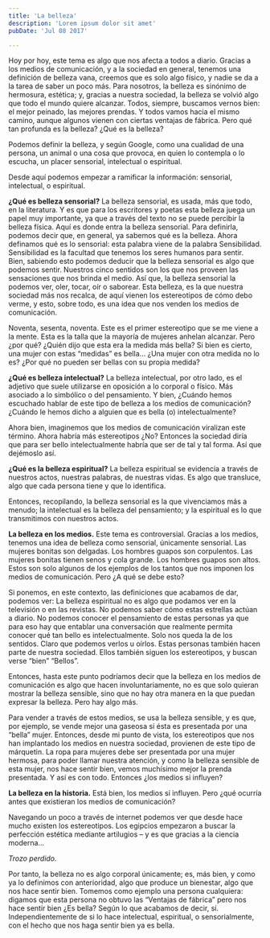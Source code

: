 ```yaml
---
title: 'La belleza'
description: 'Lorem ipsum dolor sit amet'
pubDate: 'Jul 08 2017'

---
```

Hoy por hoy, este tema es algo que nos afecta a todos a diario. Gracias a los medios de comunicación, y a la sociedad en general, tenemos una definición de belleza vana, creemos que es solo algo físico, y nadie se da a la tarea de saber un poco más. Para nosotros, la belleza es sinónimo de hermosura, estética; y, gracias a nuestra sociedad, la belleza se volvió algo que todo el mundo quiere alcanzar. Todos, siempre, buscamos vernos bien: el mejor peinado, las mejores prendas. Y todos vamos hacia el mismo camino, aunque algunos vienen con ciertas ventajas de fábrica. Pero qué tan profunda es la belleza? ¿Qué es la belleza?

Podemos definir la belleza, y según Google, como una cualidad de una persona, un animal o una cosa que provoca, en quien lo contempla o lo escucha, un placer sensorial, intelectual o espiritual.

Desde aquí podemos empezar a ramificar la información: sensorial, intelectual, o espiritual.

**¿Qué es belleza sensorial?**
La belleza sensorial, es usada, más que todo, en la literatura. Y es que para los escritores y poetas esta belleza juega un papel muy importante, ya que a través del texto no se puede percibir la belleza física. Aquí es donde entra la belleza sensorial. Para definirla, podemos decir que, en general, ya sabemos qué es la belleza. Ahora definamos qué es lo sensorial: esta palabra viene de la palabra Sensibilidad. Sensibilidad es la facultad que tenemos los seres humanos para sentir. Bien, sabiendo esto podemos deducir que la belleza sensorial es algo que podemos sentir. Nuestros cinco sentidos son los que nos proveen las sensaciones que nos brinda el medio. Así que, la belleza sensorial la podemos ver, oler, tocar, oír o saborear. Esta belleza, es la que nuestra sociedad más nos recalca, de aquí vienen los estereotipos de cómo debo verme, y esto, sobre todo, es una idea que nos venden los medios de comunicación.

Noventa, sesenta, noventa. Este es el primer estereotipo que se me viene a la mente. Esta es la talla que la mayoría de mujeres anhelan alcanzar. Pero ¿por qué? ¿Quién dijo que esta era la medida más bella? Si bien es cierto, una mujer con estas “medidas” es bella… ¿Una mujer con otra medida no lo es? ¿Por qué no pueden ser bellas con su propia medida?

**¿Qué es belleza intelectual?**
La belleza intelectual, por otro lado, es el adjetivo que suele utilizarse en oposición a lo corporal o físico. Más asociado a lo simbólico o del pensamiento. Y bien, ¿Cuándo hemos escuchado hablar de este tipo de belleza a los medios de comunicación? ¿Cuándo le hemos dicho a alguien que es bella (o) intelectualmente?

Ahora bien, imaginemos que los medios de comunicación viralizan este término. Ahora habría más estereotipos ¿No? Entonces la sociedad diría que para ser bello intelectualmente habría que ser de tal y tal forma. Así que dejémoslo así.

**¿Qué es la belleza espiritual?**
La belleza espiritual se evidencia a través de nuestros actos, nuestras palabras, de nuestras vidas. Es algo que transluce, algo que cada persona tiene y que lo identifica.

Entonces, recopilando, la belleza sensorial es la que vivenciamos más a menudo; la intelectual es la belleza del pensamiento; y la espiritual es lo que transmitimos con nuestros actos.

**La belleza en los medios.**
Este tema es controversial. Gracias a los medios, tenemos una idea de belleza como sensorial, únicamente sensorial. Las mujeres bonitas son delgadas. Los hombres guapos son corpulentos. Las mujeres bonitas tienen senos y cola grande. Los hombres guapos son altos. Estos son solo algunos de los ejemplos de los tantos que nos imponen los medios de comunicación. Pero ¿A qué se debe esto?

Si ponemos, en este contexto, las definiciones que acabamos de dar, podemos ver: La belleza espiritual no es algo que podamos ver en la televisión o en las revistas. No podemos saber cómo estas estrellas actúan a diario. No podemos conocer el pensamiento de estas personas ya que para eso hay que entablar una conversación que realmente permita conocer qué tan bello es intelectualmente. Solo nos queda la de los sentidos. Claro que podemos verlos u oírlos. Estas personas también hacen parte de nuestra sociedad. Ellos también siguen los estereotipos, y buscan verse “bien” “Bellos”.

Entonces, hasta este punto podríamos decir que la belleza en los medios de comunicación es algo que hacen involuntariamente, no es que solo quieran mostrar la belleza sensible, sino que no hay otra manera en la que puedan expresar la belleza. Pero hay algo más.

Para vender a través de estos medios, se usa la belleza sensible, y es que, por ejemplo, se vende mejor una gaseosa si ésta es presentada por una “bella” mujer. Entonces, desde mi punto de vista, los estereotipos que nos han implantado los medios en nuestra sociedad, provienen de este tipo de márquetin. La ropa para mujeres debe ser presentada por una mujer hermosa, para poder llamar nuestra atención, y como la belleza sensible de esta mujer, nos hace sentir bien, vemos muchísimo mejor la prenda presentada. Y así es con todo. Entonces ¿los medios si influyen?

**La belleza en la historia.**
Está bien, los medios sí influyen. Pero ¿qué ocurría antes que existieran los medios de comunicación?

Navegando un poco a través de internet podemos ver que desde hace mucho existen los estereotipos. Los egipcios empezaron a buscar la perfección estética mediante artilugios – y es que gracias a la ciencia moderna...

*Trozo perdido.*

Por tanto, la belleza no es algo corporal únicamente; es, más bien, y como ya lo definimos con anterioridad, algo que produce un bienestar, algo que nos hace sentir bien. Tomemos como ejemplo una persona cualquiera: digamos que esta persona no obtuvo las “Ventajas de fábrica” pero nos hace sentir bien ¿Es bella? Según lo que acabamos de decir, sí. Independientemente de si lo hace intelectual, espiritual, o sensorialmente, con el hecho que nos haga sentir bien ya es bella.